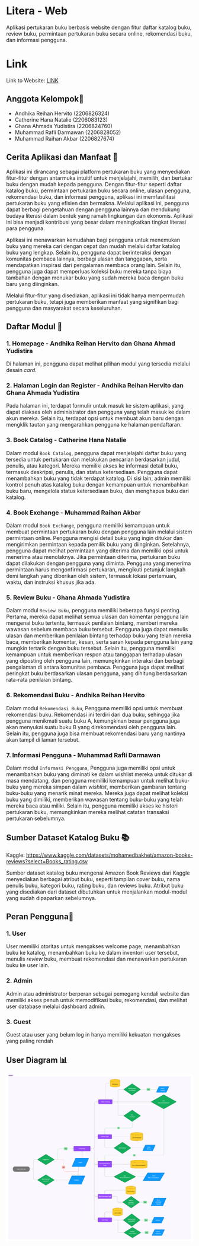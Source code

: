 # Litera - Web
Aplikasi pertukaran buku berbasis website dengan fitur daftar katalog buku, review buku, permintaan pertukaran buku secara online, rekomendasi buku, dan informasi pengguna. 

# Link
Link to Website: [LINK](litera-b06-tk-tutorial.pbp.cs.ui.ac.id)

## Anggota Kelompok👥
- Andhika Reihan Hervito (2206826324)
- Catherine Hana Natalie (2206083123)
- Ghana Ahmada Yudistira (2206824760)
- Muhammad Rafli Darmawan (2206828052)
- Muhammad Raihan Akbar (2206827674)

## Cerita Aplikasi dan Manfaat 🍃
Aplikasi ini dirancang sebagai platform pertukaran buku yang menyediakan fitur-fitur dengan antarmuka intuitif untuk menjelajahi, memilih, dan bertukar buku dengan mudah kepada pengguna. Dengan fitur-fitur seperti daftar katalog buku, permintaan pertukaran buku secara online, ulasan pengguna, rekomendasi buku, dan informasi pengguna, aplikasi ini memfasilitasi pertukaran buku yang efisien dan bermakna. Melalui aplikasi ini, pengguna dapat berbagi pengetahuan dengan pengguna lainnya dan mendukung budaya literasi dalam bentuk yang ramah lingkungan dan ekonomis. Aplikasi ini bisa menjadi kontribusi yang besar dalam meningkatkan tingkat literasi para pengguna.

Aplikasi ini menawarkan kemudahan bagi pengguna untuk menemukan buku yang mereka cari dengan cepat dan mudah melalui daftar katalog buku yang lengkap. Selain itu, pengguna dapat berinteraksi dengan komunitas pembaca lainnya, berbagi ulasan dan tanggapan, serta mendapatkan inspirasi dari pengalaman membaca orang lain. Selain itu, pengguna juga dapat memperluas koleksi buku mereka tanpa biaya tambahan dengan menukar buku yang sudah mereka baca dengan buku baru yang diinginkan.

Melalui fitur-fitur yang disediakan, aplikasi ini tidak hanya mempermudah pertukaran buku, tetapi juga memberikan manfaat yang signifikan bagi pengguna dan masyarakat secara keseluruhan.

## Daftar Modul 📃
### 1. Homepage - Andhika Reihan Hervito dan Ghana Ahmad Yudistira
Di halaman ini, pengguna dapat melihat pilihan modul yang tersedia melalui desain *card*.

### 2. Halaman Login dan Register - Andhika Reihan Hervito dan Ghana Ahmada Yudistira
Pada halaman ini, terdapat formulir untuk masuk ke sistem aplikasi, yang dapat diakses oleh administrator dan pengguna yang telah masuk ke dalam akun mereka. Selain itu, terdapat opsi untuk membuat akun baru dengan mengklik tautan yang mengarahkan pengguna ke halaman pendaftaran.

### 3. Book Catalog - Catherine Hana Natalie
Dalam modul `Book Catalog`, pengguna dapat menjelajahi daftar buku yang tersedia untuk pertukaran dan melakukan pencarian berdasarkan judul, penulis, atau kategori. Mereka memiliki akses ke informasi detail buku, termasuk deskripsi, penulis, dan status ketersediaan. Pengguna dapat menambahkan buku yang tidak terdapat katalog. Di sisi lain, admin memiliki kontrol penuh atas katalog buku dengan kemampuan untuk menambahkan buku baru, mengelola status ketersediaan buku, dan menghapus buku dari katalog.

### 4. Book Exchange - Muhammad Raihan Akbar
Dalam modul `Book Exchange`, pengguna memiliki kemampuan untuk membuat permintaan pertukaran buku dengan pengguna lain melalui sistem permintaan online. Pengguna mengisi detail buku yang ingin ditukar dan mengirimkan permintaan kepada pemilik buku yang diinginkan. Setelahnya, pengguna dapat melihat permintaan yang diterima dan memiliki opsi untuk menerima atau menolaknya. Jika permintaan diterima, pertukaran buku dapat dilakukan dengan pengguna yang diminta. Pengguna yang menerima permintaan harus mengonfirmasi pertukaran, mengikuti petunjuk langkah demi langkah yang diberikan oleh sistem, termasuk lokasi pertemuan, waktu, dan instruksi khusus jika ada.

### 5. Review Buku - Ghana Ahmada Yudistira
Dalam modul `Review Buku`, pengguna memiliki beberapa fungsi penting. Pertama, mereka dapat melihat semua ulasan dan komentar pengguna lain mengenai buku tertentu, termasuk penilaian bintang, memberi mereka wawasan sebelum membaca buku tersebut. Pengguna juga dapat menulis ulasan dan memberikan penilaian bintang terhadap buku yang telah mereka baca, memberikan komentar, kesan, serta saran kepada pengguna lain yang mungkin tertarik dengan buku tersebut. Selain itu, pengguna memiliki kemampuan untuk memberikan respon atau tanggapan terhadap ulasan yang diposting oleh pengguna lain, memungkinkan interaksi dan berbagi pengalaman di antara komunitas pembaca. Pengguna juga dapat melihat peringkat buku berdasarkan ulasan pengguna, yang dihitung berdasarkan rata-rata penilaian bintang.

### 6. Rekomendasi Buku - Andhika Reihan Hervito
Dalam modul `Rekomendasi Buku`, Pengguna memiliki opsi untuk membuat rekomendasi buku. Rekomendasi ini terdiri dari dua buku, sehingga jika pengguna menikmati suatu buku A, kemungkinan besar pengguna juga akan menyukai suatu buku B yang direkomendasi oleh pengguna lain. Selain itu, pengguna juga bisa membuat rekomendasi baru yang nantinya akan tampil di laman tersebut.

### 7. Informasi Pengguna - Muhammad Rafli Darmawan
Dalam modul `Informasi Pengguna`,  Pengguna juga memiliki opsi untuk menambahkan buku yang diminati ke dalam wishlist mereka untuk ditukar di masa mendatang, dan pengguna memiliki kemampuan untuk melihat buku-buku yang mereka simpan dalam *wishlist*, memberikan gambaran tentang buku-buku yang menarik minat mereka. Mereka juga dapat melihat koleksi buku yang dimiliki, memberikan wawasan tentang buku-buku yang telah mereka baca atau miliki. Selain itu, pengguna memiliki akses ke histori pertukaran buku, memungkinkan mereka melihat catatan transaksi pertukaran sebelumnya.


## Sumber Dataset Katalog Buku 📚
Kaggle: https://www.kaggle.com/datasets/mohamedbakhet/amazon-books-reviews?select=Books_rating.csv

Sumber dataset katalog buku mengenai Amazon Book Reviews dari Kaggle menyediakan berbagai atribut buku, seperti tampilan cover buku, nama penulis buku, kategori buku, rating buku, dan reviews buku. Atribut buku yang disediakan dari dataset dibutuhkan untuk menjalankan modul-modul yang sudah dipaparkan sebelumnya.

## Peran Pengguna👤

### 1. User

User memiliki otoritas untuk mengakses welcome page, menambahkan buku ke katalog, menambahkan buku ke dalam inventori user tersebut, menulis *review* buku, membuat rekomendasi dan menawarkan pertukaran buku ke user lain.

### 2. Admin

Admin atau administrator berperan sebagai pemegang kendali website dan memiliki akses penuh untuk memodifikasi buku, rekomendasi, dan melihat user database melalui dashboard admin.

### 3. Guest

Guest atau user yang belum log in hanya memiliki kekuatan mengakses yang paling rendah

## User Diagram 📊

![User Diagram](assets/images/user_story.png)

